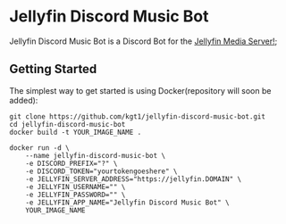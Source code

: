 # Jellyfin Discord Music Bot

Jellyfin Discord Music Bot is a Discord Bot for the [Jellyfin Media Server!](http://github.com/jellyfin/jellyfin);

## Getting Started

The simplest way to get started is using Docker(repository will soon be added):

```
git clone https://github.com/kgt1/jellyfin-discord-music-bot.git
cd jellyfin-discord-music-bot
docker build -t YOUR_IMAGE_NAME .
```

```
docker run -d \
    --name jellyfin-discord-music-bot \
    -e DISCORD_PREFIX="?" \
    -e DISCORD_TOKEN="yourtokengoeshere" \
    -e JELLYFIN_SERVER_ADDRESS="https://jellyfin.DOMAIN" \
    -e JELLYFIN_USERNAME="" \
    -e JELLYFIN_PASSWORD="" \
    -e JELLYFIN_APP_NAME="Jellyfin Discord Music Bot" \
    YOUR_IMAGE_NAME
```